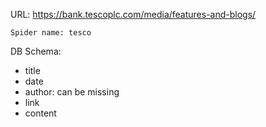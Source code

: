URL: https://bank.tescoplc.com/media/features-and-blogs/

    Spider name: tesco

DB Schema:
- title
- date
- author: can be missing
- link
- content

